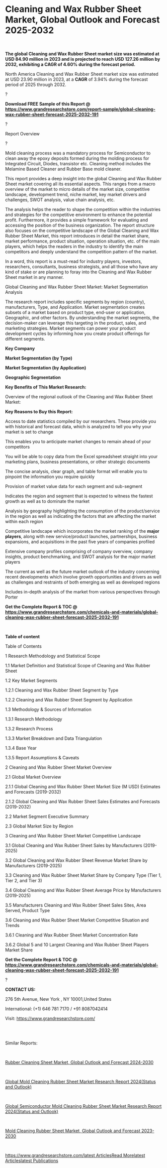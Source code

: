 <h1>Cleaning and Wax Rubber Sheet Market, Global Outlook and Forecast 2025-2032</h1><br/><p><strong>The global Cleaning and Wax Rubber Sheet market size was estimated at USD 84.90 million in 2023 and is projected to reach USD 127.26 million by 2032, exhibiting a <strong>CAGR</strong> of 4.60% during the forecast period.</strong></p>
 
 
 
 <p>North America Cleaning and Wax Rubber Sheet market size was estimated at USD 23.90 million in 2023, at a <strong>CAGR</strong> of 3.94% during the forecast period of 2025 through 2032.</p>
 
 
 
 <p>? </p>
 
 
 
 <div><b>Download FREE Sample of this Report @ <a href="https://www.grandresearchstore.com/report-sample/global-cleaning-wax-rubber-sheet-forecast-2025-2032-191">https://www.grandresearchstore.com/report-sample/global-cleaning-wax-rubber-sheet-forecast-2025-2032-191</a></b></div>
 
 
 
 <p>? </p>
 
 
 
 <p>Report Overview</p>
 
 
 
 <p>? </p>
 
 
 
 <p>Mold cleaning process was a mandatory process for Semiconductor to clean away the epoxy deposits formed during the molding process for Integrated Circuit, Diodes, transistor etc. Cleaning method includes the Melamine Based Cleaner and Rubber Base mold cleaner.</p>
 
 
 
 <p>This report provides a deep insight into the global Cleaning and Wax Rubber Sheet market covering all its essential aspects. This ranges from a macro overview of the market to micro details of the market size, competitive landscape, development trend, niche market, key market drivers and challenges, SWOT analysis, value chain analysis, etc.</p>
 
 
 
 <p>The analysis helps the reader to shape the competition within the industries and strategies for the competitive environment to enhance the potential profit. Furthermore, it provides a simple framework for evaluating and accessing the position of the business organization. The report structure also focuses on the competitive landscape of the Global Cleaning and Wax Rubber Sheet Market, this report introduces in detail the market share, market performance, product situation, operation situation, etc. of the main players, which helps the readers in the industry to identify the main competitors and deeply understand the competition pattern of the market.</p>
 
 
 
 <p>In a word, this report is a must-read for industry players, investors, researchers, consultants, business strategists, and all those who have any kind of stake or are planning to foray into the Cleaning and Wax Rubber Sheet market in any manner.</p>
 
 
 
 <p>Global Cleaning and Wax Rubber Sheet Market: Market Segmentation Analysis</p>
 
 
 
 <p>The research report includes specific segments by region (country), manufacturers, Type, and Application. Market segmentation creates subsets of a market based on product type, end-user or application, Geographic, and other factors. By understanding the market segments, the decision-maker can leverage this targeting in the product, sales, and marketing strategies. Market segments can power your product development cycles by informing how you create product offerings for different segments.</p>
 
 
 
 <p><strong>Key Company</strong></p>
 
 
 
 <p><strong>Market Segmentation (by Type)</strong></p>
 
 
 
 <p><strong>Market Segmentation (<strong>by Application</strong>)</strong></p>
 
 
 
 <p><strong>Geographic Segmentation</strong></p>
 
 
 
 <p><strong>Key Benefits of This Market Research:</strong></p>
 
 
 
 <p>Overview of the regional outlook of the Cleaning and Wax Rubber Sheet Market:</p>
 
 
 
 <p><strong>Key <strong>Reasons to Buy</strong> this Report:</strong></p>
 
 
 
 <p>Access to date statistics compiled by our researchers. These provide you with historical and forecast data, which is analyzed to tell you why your market is set to change</p>
 
 
 
 <p>This enables you to anticipate market changes to remain ahead of your competitors</p>
 
 
 
 <p>You will be able to copy data from the Excel spreadsheet straight into your marketing plans, business presentations, or other strategic documents</p>
 
 
 
 <p>The concise analysis, clear graph, and table format will enable you to pinpoint the information you require quickly</p>
 
 
 
 <p>Provision of market value data for each segment and sub-segment</p>
 
 
 
 <p>Indicates the region and segment that is expected to witness the fastest growth as well as to dominate the market</p>
 
 
 
 <p>Analysis by geography highlighting the consumption of the product/service in the region as well as indicating the factors that are affecting the market within each region</p>
 
 
 
 <p>Competitive landscape which incorporates the market ranking of the <strong>major players</strong>, along with new service/product launches, partnerships, business expansions, and acquisitions in the past five years of companies profiled</p>
 
 
 
 <p>Extensive company profiles comprising of company overview, company insights, product benchmarking, and SWOT analysis for the major market players</p>
 
 
 
 <p>The current as well as the future market outlook of the industry concerning recent developments which involve growth opportunities and drivers as well as challenges and restraints of both emerging as well as developed regions</p>
 
 
 
 <p>Includes in-depth analysis of the market from various perspectives through Porter</p>
 
 
 
 <div><b>Get the Complete Report & TOC @ <a href="https://www.grandresearchstore.com/chemicals-and-materials/global-cleaning-wax-rubber-sheet-forecast-2025-2032-191">https://www.grandresearchstore.com/chemicals-and-materials/global-cleaning-wax-rubber-sheet-forecast-2025-2032-191</a></b></div>
 
 
 
 <p><br />
 
 <b>Table of content</b></p>
 
 
 
 <p>Table of Contents<br />
 
 1 Research Methodology and Statistical Scope<br />
 
 1.1 Market Definition and Statistical Scope of Cleaning and Wax Rubber Sheet<br />
 
 1.2 Key Market Segments<br />
 
 1.2.1 Cleaning and Wax Rubber Sheet Segment by Type<br />
 
 1.2.2 Cleaning and Wax Rubber Sheet Segment by Application<br />
 
 1.3 Methodology & Sources of Information<br />
 
 1.3.1 Research Methodology<br />
 
 1.3.2 Research Process<br />
 
 1.3.3 Market Breakdown and Data Triangulation<br />
 
 1.3.4 Base Year<br />
 
 1.3.5 Report Assumptions & Caveats<br />
 
 2 Cleaning and Wax Rubber Sheet Market Overview<br />
 
 2.1 Global Market Overview<br />
 
 2.1.1 Global Cleaning and Wax Rubber Sheet Market Size (M USD) Estimates and Forecasts (2019-2032)<br />
 
 2.1.2 Global Cleaning and Wax Rubber Sheet Sales Estimates and Forecasts (2019-2032)<br />
 
 2.2 Market Segment Executive Summary<br />
 
 2.3 Global Market Size by Region<br />
 
 3 Cleaning and Wax Rubber Sheet Market Competitive Landscape<br />
 
 3.1 Global Cleaning and Wax Rubber Sheet Sales by Manufacturers (2019-2025)<br />
 
 3.2 Global Cleaning and Wax Rubber Sheet Revenue Market Share by Manufacturers (2019-2025)<br />
 
 3.3 Cleaning and Wax Rubber Sheet Market Share by Company Type (Tier 1, Tier 2, and Tier 3)<br />
 
 3.4 Global Cleaning and Wax Rubber Sheet Average Price by Manufacturers (2019-2025)<br />
 
 3.5 Manufacturers Cleaning and Wax Rubber Sheet Sales Sites, Area Served, Product Type<br />
 
 3.6 Cleaning and Wax Rubber Sheet Market Competitive Situation and Trends<br />
 
 3.6.1 Cleaning and Wax Rubber Sheet Market Concentration Rate<br />
 
 3.6.2 Global 5 and 10 Largest Cleaning and Wax Rubber Sheet Players Market Share</p>
 
 
 
 <div><b>Get the Complete Report & TOC @ <a href="https://www.grandresearchstore.com/chemicals-and-materials/global-cleaning-wax-rubber-sheet-forecast-2025-2032-191">https://www.grandresearchstore.com/chemicals-and-materials/global-cleaning-wax-rubber-sheet-forecast-2025-2032-191</a></b></div>
 
 
 
 <p>? </p>
 
 
 
 <p><b>CONTACT US:</b><br />
 
 276 5th Avenue, New York , NY 10001,United States<br />
 
 International: (+1) 646 781 7170 / +91 8087042414<br />
 
 Visit: <a href="https://www.grandresearchstore.com/">https://www.grandresearchstore.com/</a><br />
 
 <br />
 
 <br />
 
 Similar Reports:<br />
 
 <br />
 
 <a href="https://www.grandresearchstore.com/chemicals-and-materials/global-rubber-cleaning-sheet-forecast-2024-2030-421">Rubber Cleaning Sheet Market, Global Outlook and Forecast 2024-2030</a><br />
 
 <br />
 
 <a href="https://www.grandresearchstore.com/chemicals-and-materials/global-mold-cleaning-rubber-sheet-2024-998">Global Mold Cleaning Rubber Sheet Market Research Report 2024(Status and Outlook)</a><br />
 
 <br />
 
 <a href="https://www.grandresearchstore.com/chemicals-and-materials/global-semiconductor-mold-cleaning-rubber-sheet-2024-109">Global Semiconductor Mold Cleaning Rubber Sheet Market Research Report 2024(Status and Outlook)</a><br />
 
 <br />
 
 <a href="https://www.grandresearchstore.com/semiconductor-and-electronics/global-mold-cleaning-rubber-sheet-forecast-2023-2030-389">Mold Cleaning Rubber Sheet Market, Global Outlook and Forecast 2023-2030</a><br />
 
 <br />
 
 <a href="https://gyeongbokgung.com">https://www.grandresearchstore.com/</a><a href="https://hallyeomaritime.com">latest Articles</a><a href="https://jingwansa.com">Read More</a><a href="https://nguoiviet.jp/">latest Articles</a><a href="https://www.intelmarketresearch.com/">latest Publications</a></p>